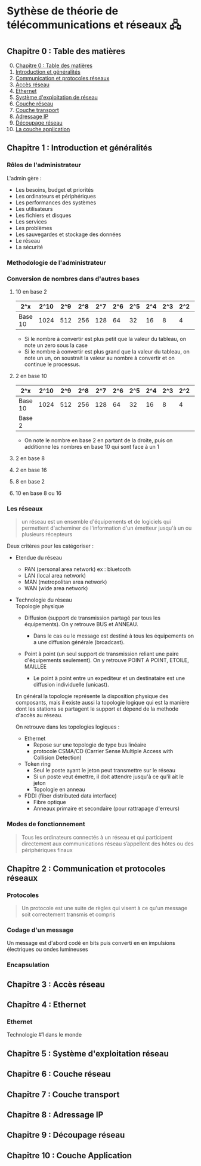 # Sythèse de théorie de télécommunications et réseaux 🖧
## Chapitre 0 : Table des matières <a name="0"></a>

0. [Chapitre 0 : Table des matières](#0)
1. [Introduction et généralités](#1)
2. [Communication et protocoles réseaux](#2)
3. [Accès réseau](#3)
4. [Ethernet](#4)
5. [Système d'exploitation de réseau](#5)
5. [Couche réseau](#6)
5. [Couche transport](#7)
5. [Adressage IP](#8)
5. [Découpage réseau](#9)
5. [La couche application](#10)

## Chapitre 1 : Introduction et généralités <a name="1"></a>

### Rôles de l'administrateur

L'admin gère :
* Les besoins, budget et priorités
* Les ordinateurs et périphériques
* Les performances des systèmes
* Les utilisateurs
* Les fichiers et disques
* Les services
* Les problèmes
* Les sauvegardes et stockage des données
* Le réseau
* La sécurité

### Methodologie de l'administrateur

### Conversion de nombres dans d'autres bases

1) 10 en base 2    
  
      | 2^x | 2^10 | 2^9 | 2^8 | 2^7 | 2^6 | 2^5 | 2^4 | 2^3 | 2^2 | 2^1 | 2^0 |
      | ---  | ---- | --- |---  | ---- | --- |---  | ---- | --- |---  | ---- | --- |
      | Base 10 | 1024 | 512 | 256 | 128 | 64 | 32 | 16 | 8 | 4 | 2 | 1 |
  
    * Si le nombre à convertir est plus petit que la valeur du tableau, on note un zero sous la case
    * Si le nombre à convertir est plus grand que la valeur du tableau, on note un un, on soustrait la valeur au nombre à convertir et on continue le processus.
  
2) 2 en base 10
  
      | 2^x | 2^10 | 2^9 | 2^8 | 2^7 | 2^6 | 2^5 | 2^4 | 2^3 | 2^2 | 2^1 | 2^0 |
      | ---  | ---- | --- |---  | ---- | --- |---  | ---- | --- |---  | ---- | --- |
      | Base 10 | 1024 | 512 | 256 | 128 | 64 | 32 | 16 | 8 | 4 | 2 | 1 |
      | Base 2 |  |  |  |  |  |  |  |  |  |  |  |

    * On note le nombre en base 2 en partant de la droite, puis on additionne les nombres en base 10 qui sont face à un 1
      
4) 2 en base 8
5) 2 en base 16
6) 8 en base 2
7) 10 en base 8 ou 16

### Les réseaux 

>un réseau est un ensemble d'équipements et de logiciels qui permettent d'acheminer de l'information d'un émetteur jusqu'à un ou plusieurs récepteurs

Deux critères pour les catégoriser :
* Etendue du réseau
    * PAN (personal area network) ex : bluetooth
    * LAN (local area network)
    * MAN (metropolitan area network)
    * WAN (wide area network)
* Technologie du réseau     
    Topologie physique
    * Diffusion (support de transmission partagé par tous les équipements). On y retrouve BUS et ANNEAU.
        * Dans le cas ou le message est destiné à tous les équipements on a une diffusion générale (broadcast).

    * Point à point (un seul support de transmission reliant une paire d'équipements seulement). On y retrouve POINT A POINT, ETOILE, MAILLÉE
        * Le point à point entre un expediteur et un destinataire est une diffusion individuelle (unicast).

    En général la topologie représente la disposition physique des composants, mais il existe aussi la topologie logique qui est la manière dont les stations se partagent le support et dépend de la methode d'accès au réseau.

    On retrouve dans les topologies logiques :
    * Ethernet
        * Repose sur une topologie de type bus linéaire
        * protocole CSMA/CD (Carrier Sense Multiple Access
with Collision Detection)
    * Token ring
        * Seul le poste ayant le jeton peut transmettre sur le réseau
        * Si un poste veut émettre, il doit attendre jusqu'à ce qu'il ait le jeton
        * Topologie en anneau
    * FDDI (fiber distributed data interface)
        * Fibre optique
        * Anneaux primaire et secondaire (pour rattrapage d'erreurs)

### Modes de fonctionnement 

> Tous les ordinateurs connectés à un réseau et qui participent directement aux communications
réseau s’appellent des hôtes ou des périphériques finaux


## Chapitre 2 : Communication et protocoles réseaux <a name="2"></a>

### Protocoles

>Un protocole est une suite de règles qui visent à ce qu'un message soit correctement transmis et compris

### Codage d'un message 

Un message est d'abord codé en bits puis converti en en impulsions électriques ou ondes lumineuses

### Encapsulation 

## Chapitre 3 : Accès réseau <a name="3"></a>

## Chapitre 4 : Ethernet <a name="4"></a>

### Ethernet

Technologie #1 dans le monde

## Chapitre 5 : Système d'exploitation réseau <a name="5"></a>


## Chapitre 6 : Couche réseau <a name="6"></a>


## Chapitre 7 : Couche transport <a name="7"></a>


## Chapitre 8 : Adressage IP <a name="8"></a>


## Chapitre 9 : Découpage réseau <a name="9"></a>


## Chapitre 10 : Couche Application <a name="10"></a>

